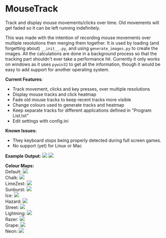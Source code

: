 # MouseTrack

Track and display mouse movements/clicks over time. Old movements will get faded so it can be left running indefinitely.

This was made with the intention of recording mouse movements over multiple resolutions then merging them together. It is used by loading (and forgetting about) `__init__.py`, and using `generate_images.py` to create the images. All the calculations are done in a background process so that the tracking part shouldn't ever take a performance hit. Currently it only works on windows as it uses `pywin32` to get all the information, though it would be easy to add support for another operating system.

<b>Current Features</b>:
 - Track movement, clicks and key presses, over multiple resolutions
 - Display mouse tracks and click heatmap
 - Fade old mouse tracks to keep recent tracks more visible
 - Change colours used to generate tracks and heatmap
 - Keep separate tracks for different applications defined in "Program List.txt"
 - Edit settings with config.ini
 
<b>Known Issues:</b>
 - They keyboard stops being properly detected during full screen games.
 - No support (yet) for Linux or Mac
 
<b>Example Output:</b>
<img src="http://i.imgur.com/rsugV3F.jpg">
<img src="http://i.imgur.com/XuEY8yg.jpg">

<b>Colour Maps:</b>
<br/>Default:
<img src="http://i.imgur.com/lTCByLO.png">
<br/>Chalk:
<img src="http://i.imgur.com/R8BDVyH.jpg">
<br/>LimeZest:
<img src="http://i.imgur.com/IFEneWZ.jpg">
<br/>Sunburst:
<img src="http://i.imgur.com/AN1CYPD.jpg">
<br/>Ice:
<img src="http://i.imgur.com/mXAEV1G.jpg">
<br/>Hazard:
<img src="http://i.imgur.com/QftEuAF.png">
<br/>Street:
<img src="http://i.imgur.com/IlMHRgg.jpg">
<br/>Lightning:
<img src="http://i.imgur.com/O4iqFau.png">
<br/>Razer:
<img src="http://i.imgur.com/jxfdWJq.png">
<br/>Grape:
<img src="http://i.imgur.com/rye5VAw.png">
<br/>Neon:
<img src="http://i.imgur.com/FAVmiK1.png">
